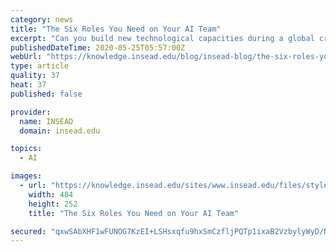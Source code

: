 ```yaml
---
category: news
title: "The Six Roles You Need on Your AI Team"
excerpt: "Can you build new technological capacities during a global crisis? Yes – if you make the right decisions regarding your people."
publishedDateTime: 2020-05-25T05:57:00Z
webUrl: "https://knowledge.insead.edu/blog/insead-blog/the-six-roles-you-need-on-your-ai-team-14186"
type: article
quality: 37
heat: 37
published: false

provider:
  name: INSEAD
  domain: insead.edu

topics:
  - AI

images:
  - url: "https://knowledge.insead.edu/sites/www.insead.edu/files/styles/484x252/public/images/2020/05/six_roles_you_need_on_ai_team.jpg?itok=AsDV2tET"
    width: 484
    height: 252
    title: "The Six Roles You Need on Your AI Team"

secured: "qxwSAbXHF1wFUNOG7KzEI+LSHsxqfu9hxSmCzfljPQTp1ixaB2VzbylyWyD/NjuyAJf31j/FyPe7SML5VWkW3JbOIdQ/bpwmAXBwO5EVqpegPxlr4mJyhog7VWGx6SIMB+kI1Dd8xVO1mDCgn8wLf7oi8UVHQ70b5ZC+RKB5TgDj8/2HNh2yGD8A5tMjFPRnB2rZQN83QGvu9FnhmyM6EJv0CVtEb9F9DSv3BGNytFKaGPLPLbt7yOti3U23PGVVu/T0QxKQ+3lqW2uaRAeTSjpLzxc2vWv8Umew+hF8NahiMQNku3Mf/LF7+NAb7X+O;Kx+RaZHUc15fBI/iEigZuw=="
---
```


